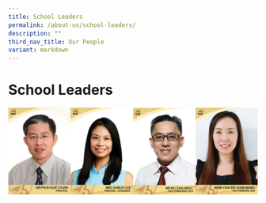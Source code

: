 ```yaml
---
title: School Leaders
permalink: /about-us/school-leaders/
description: ""
third_nav_title: Our People
variant: markdown
---
```

# School Leaders


<img src="/images/About%20us/School%20Information/SL_Nov.jpg">